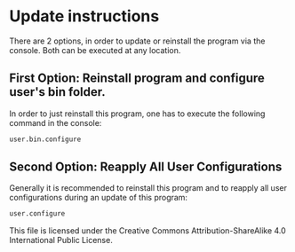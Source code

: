 # Update instructions
There are 2 options, in order to update or reinstall the program via the console.
Both can be executed at any location.

## First Option: Reinstall program and configure user's bin folder.
In order to just reinstall this program, one has to execute the following command in the console:
```sh
user.bin.configure
```

## Second Option: Reapply All User Configurations
Generally it is recommended to reinstall this program and to reapply all user configurations during an update of this program:
```sh
user.configure
```
This file is licensed under the Creative Commons Attribution-ShareAlike 4.0 International Public License.
